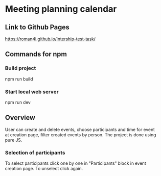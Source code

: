# Meeting planning calendar


## Link to Github Pages
<https://roman4i.github.io/intership-test-task/>

## Commands for npm
### Build project
  npm run build
### Start local web server
  npm run dev

## Overview
User can create and delete events, choose participants and time for event at creation page, filter created events by person. The project is done using pure JS.
### Selection of participants
To select participants click one by one in "Participants" block in event creation page.
To unselect click again.
